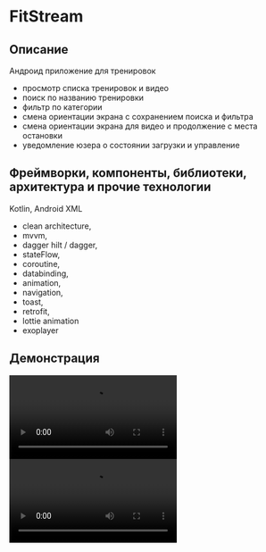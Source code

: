 # FitStream

## Описание 
Андроид приложение для тренировок
- просмотр списка тренировок и видео
- поиск по названию тренировки
- фильтр по категории
- смена ориентации экрана с сохранением поиска и фильтра
- смена ориентации экрана для видео и продолжение с места остановки
- уведомление юзера о состоянии загрузки и управление 

## Фреймворки, компоненты, библиотеки, архитектура и прочие технологии 
Kotlin, Android XML

- clean architecture, <br/>
- mvvm, <br/>
- dagger hilt / dagger, <br/>
- stateFlow, <br/>
- coroutine, <br/>
- databinding, <br/>
- animation, <br/>
- navigation, <br/>
- toast, <br/>
- retrofit, <br/>
- lottie animation <br/>
- exoplayer <br/>

## Демонстрация  
<video src="https://github.com/user-attachments/assets/e46d2e50-5452-4ec3-8784-0345cd54fc31"></video> 
<video src="https://github.com/user-attachments/assets/c82aa779-7c4f-48c8-b84f-603ac13f13d6"></video>  







